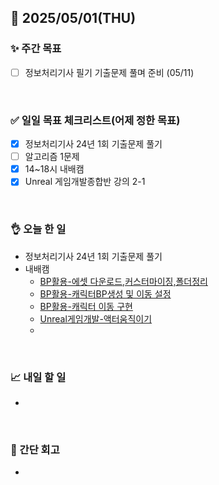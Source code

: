 ## 📅 2025/05/01(THU)


### ✨ 주간 목표

- [ ] 정보처리기사 필기 기출문제 풀며 준비 (05/11)

<br/>

### ✅ 일일 목표 체크리스트(어제 정한 목표)

- [x] 정보처리기사 24년 1회 기출문제 풀기
- [ ] 알고리즘 1문제
- [x] 14~18시 내배캠
- [x] Unreal 게임개발종합반 강의 2-1

<br/>

### 👌 오늘 한 일

- 정보처리기사 24년 1회 기출문제 풀기
- 내배캠
  - [BP활용-에셋 다운로드,커스터마이징,폴더정리](https://github.com/taene/TIL/blob/main/Unreal%20Engine%205/%EC%8B%A4%EC%8A%B5/%EB%B8%94%EB%A3%A8%ED%94%84%EB%A6%B0%ED%8A%B8%20%ED%99%9C%EC%9A%A9/3_%EC%97%90%EC%85%8B%20%EB%8B%A4%EC%9A%B4%EB%A1%9C%EB%93%9C%20%EB%B0%8F%20%EC%BB%A4%EC%8A%A4%ED%84%B0%EB%A7%88%EC%9D%B4%EC%A7%95%20%EC%8B%A4%EC%8A%B5%EA%B3%BC%20%ED%8F%B4%EB%8D%94%20%EC%A0%95%EB%A6%AC.md)
  - [BP활용-캐릭터BP생성 및 이동 설정](https://github.com/taene/TIL/blob/main/Unreal%20Engine%205/%EC%8B%A4%EC%8A%B5/%EB%B8%94%EB%A3%A8%ED%94%84%EB%A6%B0%ED%8A%B8%20%ED%99%9C%EC%9A%A9/4_%EC%BA%90%EB%A6%AD%ED%84%B0%20BP%EC%83%9D%EC%84%B1%20%EB%B0%8F%20%EC%9D%B4%EB%8F%99%20%EC%84%A4%EC%A0%95.md)
  - [BP활용-캐릭터 이동 구현](https://github.com/taene/TIL/blob/main/Unreal%20Engine%205/%EC%8B%A4%EC%8A%B5/%EB%B8%94%EB%A3%A8%ED%94%84%EB%A6%B0%ED%8A%B8%20%ED%99%9C%EC%9A%A9/5_%EC%BA%90%EB%A6%AD%ED%84%B0%20%EC%9D%B4%EB%8F%99%20%EA%B5%AC%ED%98%84.md)
  - [Unreal게임개발-액터움직이기](https://github.com/taene/TIL/blob/main/Unreal%20Engine%205/%EC%8B%A4%EC%8A%B5/Unreal%20%EA%B2%8C%EC%9E%84%EA%B0%9C%EB%B0%9C%EC%A2%85%ED%95%A9/7_%EC%95%A1%ED%84%B0%20%EC%9B%80%EC%A7%81%EC%9D%B4%EA%B8%B0.md)
  - 

<br/>


### 📈 내일 할 일

- 

<br/>

### 💭 간단 회고

- 

<br/>
